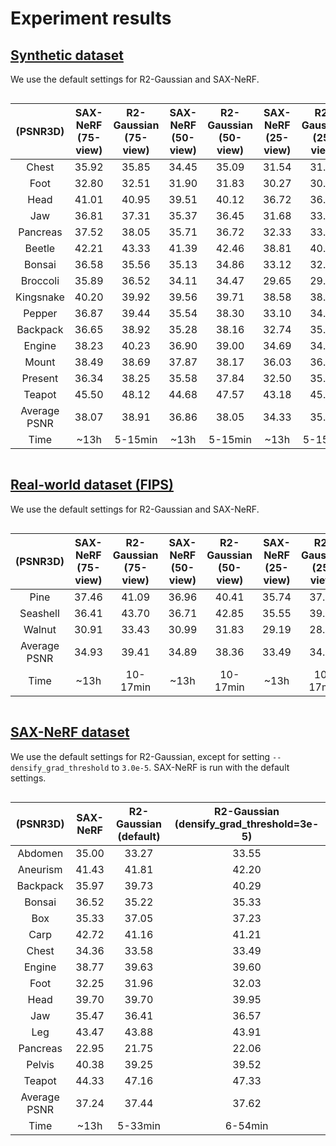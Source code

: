 # Experiment results

## [Synthetic dataset](https://drive.google.com/drive/folders/1K3-8RECm-MwUpphIXEeqWznHpTdv4sHz?usp=sharing)

We use the default settings for R2-Gaussian and SAX-NeRF.

<div style="overflow-x:auto;">

| (PSNR3D) | SAX-NeRF (75-view) | R2-Gaussian (75-view) | SAX-NeRF (50-view) | R2-Gaussian (50-view) | SAX-NeRF (25-view) | R2-Gaussian (25-view) |
|:---:|:---:|:---:|:---:|:---:|:---:|:---:|
| Chest | 35.92 | 35.85 | 34.45 | 35.09 | 31.54 | 31.93 |
| Foot | 32.80 | 32.51 | 31.90 | 31.83 | 30.27 | 30.25 |
| Head | 41.01 | 40.95 | 39.51 | 40.12 | 36.72 | 36.36 |
| Jaw | 36.81 | 37.31 | 35.37 | 36.45 | 31.68 | 33.32 |
| Pancreas | 37.52 | 38.05 | 35.71 | 36.72 | 32.33 | 33.28 |
| Beetle | 42.21 | 43.33 | 41.39 | 42.46 | 38.81 | 40.20 |
| Bonsai | 36.58 | 35.56 | 35.13 | 34.86 | 33.12 | 32.90 |
| Broccoli | 35.89 | 36.52 | 34.11 | 34.47 | 29.65 | 29.05 |
| Kingsnake | 40.20 | 39.92 | 39.56 | 39.71 | 38.58 | 38.90 |
| Pepper | 36.87 | 39.44 | 35.54 | 38.30 | 33.10 | 34.33 |
| Backpack | 36.65 | 38.92 | 35.28 | 38.16 | 32.74 | 35.43 |
| Engine | 38.23 | 40.23 | 36.90 | 39.00 | 34.69 | 34.64 |
| Mount | 38.49 | 38.69 | 37.87 | 38.17 | 36.03 | 36.59 |
| Present | 36.34 | 38.25 | 35.58 | 37.84 | 32.50 | 35.19 |
| Teapot | 45.50 | 48.12 | 44.68 | 47.57 | 43.18 | 45.96 |
| Average PSNR | 38.07 | 38.91 | 36.86 | 38.05 | 34.33 | 35.22 |
| Time | ~13h | 5-15min | ~13h | 5-15min | ~13h | 5-15min |

</div>

## [Real-world dataset (FIPS)](https://drive.google.com/drive/folders/1A1wriUWJcg8vnoMf71iDxGVriXrBq5kF?usp=sharing)

We use the default settings for R2-Gaussian and SAX-NeRF.

<div style="overflow-x:auto;">

| (PSNR3D) | SAX-NeRF (75-view) | R2-Gaussian (75-view) | SAX-NeRF (50-view) | R2-Gaussian (50-view) | SAX-NeRF (25-view) | R2-Gaussian (25-view) |
|:---:|:---:|:---:|:---:|:---:|:---:|:---:|
| Pine | 37.46 | 41.09 | 36.96 | 40.41 | 35.74 | 37.35 |
| Seashell | 36.41 | 43.70 | 36.71 | 42.85 | 35.55 | 39.09 |
| Walnut | 30.91 | 33.43 | 30.99 | 31.83 | 29.19 | 28.42 |
| Average PSNR | 34.93 | 39.41 | 34.89 | 38.36 | 33.49 | 34.95 |
| Time | ~13h | 10-17min | ~13h | 10-17min | ~13h | 10-17min |

</div>


## [SAX-NeRF dataset](https://drive.google.com/drive/folders/1SlneuSGkhk0nvwPjxxnpBCO59XhjGGJX?usp=sharing)

We use the default settings for R2-Gaussian, except for setting `--densify_grad_threshold` to `3.0e-5`. SAX-NeRF is run with the default settings.

<div style="overflow-x:auto;">

| (PSNR3D) | SAX-NeRF | R2-Gaussian (default) | R2-Gaussian (densify_grad_threshold=3e-5) |
|:---:|:---:|:---:|:---:|
| Abdomen | 35.00 | 33.27 | 33.55 |
| Aneurism | 41.43 | 41.81 | 42.20 |
| Backpack | 35.97 | 39.73 | 40.29 |
| Bonsai | 36.52 | 35.22 | 35.33 |
| Box | 35.33 | 37.05 | 37.23 |
| Carp | 42.72 | 41.16 | 41.21 |
| Chest | 34.36 | 33.58 | 33.49 |
| Engine | 38.77 | 39.63 | 39.60 |
| Foot | 32.25 | 31.96 | 32.03 |
| Head | 39.70 | 39.70 | 39.95 |
| Jaw | 35.47 | 36.41 | 36.57 |
| Leg | 43.47 | 43.88 | 43.91 |
| Pancreas | 22.95 | 21.75 | 22.06 |
| Pelvis | 40.38 | 39.25 | 39.52 |
| Teapot | 44.33 | 47.16 | 47.33 |
| Average PSNR | 37.24 | 37.44 | 37.62 |
| Time | ~13h | 5-33min | 6-54min |

</div>